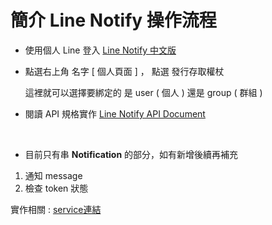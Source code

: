 # 簡介 Line Notify 操作流程

- 使用個人 Line 登入 [Line Notify 中文版 ](https://notify-bot.line.me/zh_TW/)<br>

- 點選右上角 名字 [ 個人頁面 ] ， 點選 發行存取權杖 <br>

   這裡就可以選擇要綁定的 是 user ( 個人 ) 還是 group ( 群組 ) 
   
- 閱讀 API 規格實作 [ Line Notify API Document ](https://notify-bot.line.me/doc/en/) <br>    

<br>   

- 目前只有串   **Notification** 的部分，如有新增後續再補充

 1. 通知 message
 2. 檢查 token 狀態
 

實作相關 : [service連結](https://github.com/oscar51011/practice/tree/master/src/main/java/com/practice/notifyLine/service)
 
